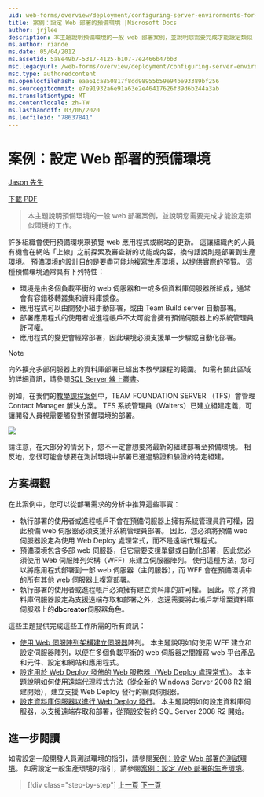 ```yaml
---
uid: web-forms/overview/deployment/configuring-server-environments-for-web-deployment/scenario-configuring-a-staging-environment-for-web-deployment
title: 案例：設定 Web 部署的預備環境 |Microsoft Docs
author: jrjlee
description: 本主題說明預備環境的一般 web 部署案例，並說明您需要完成才能設定類似 env 的工作 。
ms.author: riande
ms.date: 05/04/2012
ms.assetid: 5a8e49b7-5317-4125-b107-7e2466b47bb3
msc.legacyurl: /web-forms/overview/deployment/configuring-server-environments-for-web-deployment/scenario-configuring-a-staging-environment-for-web-deployment
msc.type: authoredcontent
ms.openlocfilehash: eaa61ca850817f8dd98955b59e94be93389bf256
ms.sourcegitcommit: e7e91932a6e91a63e2e46417626f39d6b244a3ab
ms.translationtype: MT
ms.contentlocale: zh-TW
ms.lasthandoff: 03/06/2020
ms.locfileid: "78637841"
---
```

# <a name="scenario-configuring-a-staging-environment-for-web-deployment"></a>案例：設定 Web 部署的預備環境

[Jason 先生](https://github.com/jrjlee)

[下載 PDF](https://msdnshared.blob.core.windows.net/media/MSDNBlogsFS/prod.evol.blogs.msdn.com/CommunityServer.Blogs.Components.WeblogFiles/00/00/00/63/56/8130.DeployingWebAppsInEnterpriseScenarios.pdf)

> 本主題說明預備環境的一般 web 部署案例，並說明您需要完成才能設定類似環境的工作。

許多組織會使用預備環境來預覽 web 應用程式或網站的更新。 這讓組織內的人員有機會在網站「上線」之前探索及審查新的功能或內容，換句話說則是部署到生產環境。 預備環境的設計目的是要盡可能地複寫生產環境，以提供實際的預覽。 這種預備環境通常具有下列特性：

- 環境是由多個負載平衡的 web 伺服器和一或多個資料庫伺服器所組成，通常會有容錯移轉叢集和資料庫鏡像。
- 應用程式可以由開發小組手動部署，或由 Team Build server 自動部署。
- 部署應用程式的使用者或進程帳戶不太可能會擁有預備伺服器上的系統管理員許可權。
- 應用程式的變更會經常部署，因此環境必須支援單一步驟或自動化部署。

> [!NOTE]
> 向外擴充多部伺服器上的資料庫部署已超出本教學課程的範圍。 如需有關此區域的詳細資訊，請參閱[SQL Server 線上叢書](https://technet.microsoft.com/library/ms130214.aspx)。

例如，在我們的[教學課程案例](../deploying-web-applications-in-enterprise-scenarios/enterprise-web-deployment-scenario-overview.md)中，TEAM FOUNDATION SERVER （TFS）會管理 Contact Manager 解決方案。 TFS 系統管理員（Walters）已建立組建定義，可讓開發人員視需要觸發對預備環境的部署。

![](scenario-configuring-a-staging-environment-for-web-deployment/_static/image1.png)

請注意，在大部分的情況下，您不一定會想要將最新的組建部署至預備環境。 相反地，您很可能會想要在測試環境中部署已通過驗證和驗證的特定組建。

## <a name="solution-overview"></a>方案概觀

在此案例中，您可以從部署需求的分析中推算這些事實：

- 執行部署的使用者或進程帳戶不會在預備伺服器上擁有系統管理員許可權，因此預備 web 伺服器必須支援非系統管理員部署。 因此，您必須將預備 web 伺服器設定為使用 Web Deploy 處理常式，而不是遠端代理程式。
- 預備環境包含多部 web 伺服器，但它需要支援單鍵或自動化部署，因此您必須使用 Web 伺服陣列架構（WFF）來建立伺服器陣列。 使用這種方法，您可以將應用程式部署到一部 web 伺服器（主伺服器），而 WFF 會在預備環境中的所有其他 web 伺服器上複寫部署。
- 執行部署的使用者或進程帳戶必須擁有建立資料庫的許可權。 因此，除了將資料庫伺服器設定為支援遠端存取和部署之外，您還需要將此帳戶新增至資料庫伺服器上的**dbcreator**伺服器角色。

這些主題提供完成這些工作所需的所有資訊：

- [使用 Web 伺服陣列架構建立伺服器](creating-a-server-farm-with-the-web-farm-framework.md)陣列。 本主題說明如何使用 WFF 建立和設定伺服器陣列，以便在多個負載平衡的 web 伺服器之間複寫 web 平台產品和元件、設定和網站和應用程式。
- [設定用於 Web Deploy 發佈的 Web 服務器（Web Deploy 處理常式）](configuring-a-web-server-for-web-deploy-publishing-web-deploy-handler.md)。 本主題說明如何使用遠端代理程式方法（從全新的 Windows Server 2008 R2 組建開始），建立支援 Web Deploy 發行的網頁伺服器。
- [設定資料庫伺服器以進行 Web Deploy 發行](configuring-a-database-server-for-web-deploy-publishing.md)。 本主題說明如何設定資料庫伺服器，以支援遠端存取和部署，從預設安裝的 SQL Server 2008 R2 開始。

## <a name="further-reading"></a>進一步閱讀

如需設定一般開發人員測試環境的指引，請參閱[案例：設定 Web 部署的測試環境](scenario-configuring-a-test-environment-for-web-deployment.md)。 如需設定一般生產環境的指引，請參閱[案例：設定 Web 部署的生產環境](scenario-configuring-a-production-environment-for-web-deployment.md)。

> [!div class="step-by-step"]
> [上一頁](scenario-configuring-a-test-environment-for-web-deployment.md)
> [下一頁](scenario-configuring-a-production-environment-for-web-deployment.md)
